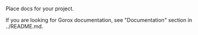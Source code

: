 Place docs for your project.

If you are looking for Gorox documentation, see "Documentation" section in ../README.md.
